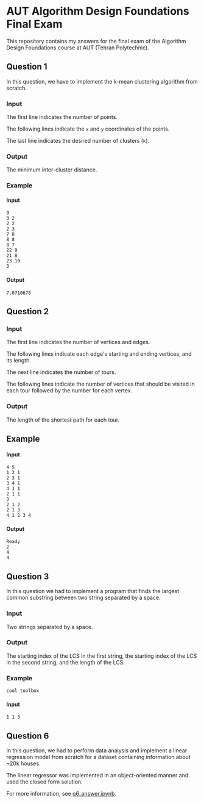# AUT Algorithm Design Foundations Final Exam

This repository contains my answers for the final exam of the Algorithm Design
Foundations course at AUT (Tehran Polytechnic).

## Question 1

In this question, we have to implement the k-mean clustering algorithm from
scratch.

### Input

The first line indicates the number of points.

The following lines indicate the `x` and `y` coordinates of the points.

The last line indicates the desired number of clusters (`k`).

### Output

The minimum inter-cluster distance.

### Example

#### Input

```
9
3 2
2 2
2 3
7 8
8 8
8 7
22 9
21 8
23 10
3
```

#### Output

`7.0710678`

## Question 2

### Input

The first line indicates the number of vertices and edges.

The following lines indicate each edge's starting and ending vertices, and its
length.

The next line indicates the number of tours.

The following lines indicate the number of vertices that should be visited in
each tour followed by the number for each vertex.

### Output

The length of the shortest path for each tour.

## Example

#### Input

```
4 5
1 2 1
2 3 1
3 4 1
4 1 1
2 1 1
3
2 1 2
2 1 3
4 1 2 3 4
```

#### Output

```
Ready
2
4
4
```

## Question 3

In this question we had to implement a program that finds the largest common
substring between two string separated by a space.

### Input

Two strings separated by a space.

### Output

The starting index of the LCS in the first string, the starting index of the LCS
in the second string, and the length of the LCS.

### Example

```
cool toolbox
```

#### Input

```
1 1 3
```

## Question 6

In this question, we had to perform data analysis and implement a linear
regression model from scratch for a dataset containing information about ~20k
houses.

The linear regressor was implemented in an object-oriented manner and used the
closed form solution.

For more information, see [q6_answer.ipynb](./q6_answer.ipynb).
